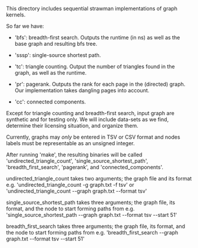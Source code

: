 

This directory includes sequential strawman implementations of graph kernels.

So far we have: 
* 'bfs': breadth-first search. Outputs the runtime (in ns) as well as the base graph and resulting bfs tree.

* 'sssp': single-source shortest path. 

* 'tc': triangle counting. Output the number of triangles found in the graph, as well as the runtime.

* 'pr': pagerank. Outputs the rank for each page in the (directed) graph. Our implementation takes dangling pages into account.

* 'cc': connected components.

Except for triangle counting and breadth-first search, input graph are synthetic and for testing only. We will include data-sets as we find, determine their licensing situation, and organize them. 

Currently, graphs may *only* be entered in TSV or CSV format and nodes labels must be representable as an unsigned integer.

After running 'make', the resulting binaries will be called 'undirected_triangle_count', 'single_source_shortest_path', 'breadth_first_search', 'pagerank', and 'connected_components'.

undirected_triangle_count takes two arguments; the graph file and its format
e.g. 'undirected_triangle_count -g graph.txt -f tsv' or 'undirected_triangle_count --graph graph.txt --format tsv'

single_source_shortest_path takes three arguments; the graph file, its format, and the node to start forming paths from
e.g. 'single_source_shortest_path --graph graph.txt --format tsv --start 51'

breadth_first_search takes three arguments; the graph file, its format, and the node to start forming paths from
e.g. 'breadth_first_search --graph graph.txt --format tsv --start 51'
